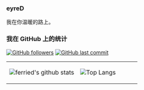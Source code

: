 ### eyreD

我在你温暖的路上。

### 我在 GitHub 上的统计
[![GitHub followers](https://img.shields.io/github/followers/eyreD?style=for-the-badge&color=blue)](https://github.com/gakkiyomi?tab=followers)
[![GitHub last commit](https://img.shields.io/github/last-commit/eyreD/gakkiyomi?label=update&style=for-the-badge&color=orange)](https://github.com/gakkiyomi/gakkiyomi)

<table>
<tr>
<td valign="top" width="54%">


![ferried's github stats](https://github-readme-stats.yxl76.vercel.app/api?username=daba0007&count_private=true&show_icons=true&theme=tokyonight)

</td>

<td valign="top" width="46%">


![Top Langs](https://github-readme-stats.yxl76.vercel.app/api/top-langs/?username=eyreD&layout=compact&theme=tokyonight)

</td>
</tr>
</table>
